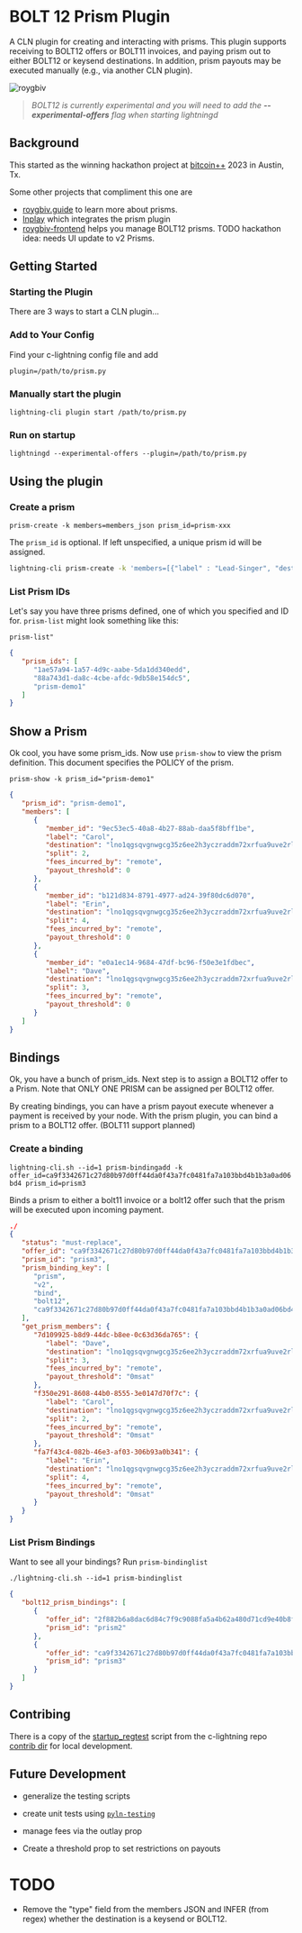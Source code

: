 # BOLT 12 Prism Plugin

A CLN plugin for creating and interacting with prisms. This plugin supports receiving to BOLT12 offers or BOLT11 invoices, and paying prism out to either BOLT12 or keysend destinations. In addition, prism payouts may be executed manually (e.g., via another CLN plugin).

![roygbiv](https://github.com/daGoodenough/bolt12-prism/assets/108303703/2c4ba75d-b0ab-4c3f-a5c4-2202716a04a0)

> _BOLT12 is currently experimental and you will need to add the **--experimental-offers** flag when starting lightningd_

## Background

This started as the winning hackathon project at [bitcoin++](https://btcpp.dev/) 2023 in Austin, Tx.

Some other projects that compliment this one are

- [roygbiv.guide](https://roygbiv.guide) to learn more about prisms.
- [lnplay](https://github.com/farscapian/lnplay) which integrates the prism plugin
- [roygbiv-frontend](https://github.com/johngribbin/ROYGBIV-frontend) helps you manage BOLT12 prisms. TODO hackathon idea: needs UI update to v2 Prisms.

## Getting Started

### Starting the Plugin

There are 3 ways to start a CLN plugin...

### Add to Your Config

Find your c-lightning config file and add

`plugin=/path/to/prism.py`

### Manually start the plugin

`lightning-cli plugin start /path/to/prism.py`

### Run on startup

`lightningd --experimental-offers --plugin=/path/to/prism.py`

## Using the plugin

### Create a prism

`prism-create -k members=members_json prism_id=prism-xxx`

The `prism_id` is optional. If left unspecified, a unique prism id will be assigned.

```bash
lightning-cli prism-create -k 'members=[{"label" : "Lead-Singer", "destination": "lno1qgsqvgnwgcg35z6ee2h3yczraddm72xrfua9uve2rlrm9deu7xyfzrc2qajx2enpw4k8g93pqtyh3ua3crhn6me89spfupgp40nxkdfkhp0j2zjk63qgsdxp230ss", "split": 1, "type":"bolt12"},{"label" : "Drummer", "destination": "lno1qgsqvgnwgcg35z6ee2h3yczraddm72xrfua9uve2rlrm9deu7xyfzrc2qajx2enpw4k8g93pqw2ugunkxkzckdwkme9wkzfmjf4f2hm3852906gwsk05lxm0s29fu", "split": 1, "type":"bolt12"},{"label" : "Guitarist", "destination": "lno1qgsqvgnwgcg35z6ee2h3yczraddm72xrfua9uve2rlrm9deu7xyfzrc2qajx2enpw4k8g93pqvqlu8pa98q4wqrvdvyg0svtunw8pa5vj0j9r5mnpzcrjyx8tm7jw", "split": 1, "type":"bolt12"}]'
```


### List Prism IDs

Let's say you have three prisms defined, one of which you specified and ID for. `prism-list` might look something like this:

`prism-list"`

```json
{
   "prism_ids": [
      "1ae57a94-1a57-4d9c-aabe-5da1dd340edd",
      "88a743d1-da8c-4cbe-afdc-9db58e154dc5",
      "prism-demo1"
   ]
}
```

## Show a Prism

Ok cool, you have some prism_ids. Now use `prism-show` to view the prism definition. This document specifies the POLICY of the prism.

`prism-show -k prism_id="prism-demo1"`

```json
{
   "prism_id": "prism-demo1",
   "members": [
      {
         "member_id": "9ec53ec5-40a8-4b27-88ab-daa5f8bff1be",
         "label": "Carol",
         "destination": "lno1qgsqvgnwgcg35z6ee2h3yczraddm72xrfua9uve2rlrm9deu7xyfzrc2qajx2enpw4k8g93pqdcrfn0x2eanrs3tgsn4pzlz5vq6w88z48ln2rceuc6eq8yytavhw",
         "split": 2,
         "fees_incurred_by": "remote",
         "payout_threshold": 0
      },
      {
         "member_id": "b121d834-8791-4977-ad24-39f80dc6d070",
         "label": "Erin",
         "destination": "lno1qgsqvgnwgcg35z6ee2h3yczraddm72xrfua9uve2rlrm9deu7xyfzrc2qajx2enpw4k8g93pqdszwe3ckdg4mhde9dc4hexv0mhdv2dx7n4p9xyu60t2yu7f9atgs",
         "split": 4,
         "fees_incurred_by": "remote",
         "payout_threshold": 0
      },
      {
         "member_id": "e0a1ec14-9684-47df-bc96-f50e3e1fdbec",
         "label": "Dave",
         "destination": "lno1qgsqvgnwgcg35z6ee2h3yczraddm72xrfua9uve2rlrm9deu7xyfzrc2qajx2enpw4k8g93pqtr4svn9a47gnpcjvf6ddyu94eyakmcf6lymaa6ksr9nd62g6mteu",
         "split": 3,
         "fees_incurred_by": "remote",
         "payout_threshold": 0
      }
   ]
}
```

## Bindings

Ok, you have a bunch of prism_ids. Next step is to assign a BOLT12 offer to a Prism. Note that ONLY ONE PRISM can be assigned per BOLT12 offer.

By creating bindings, you can have a prism payout execute whenever a payment is received by your node. With the prism plugin, you can bind a prism to a BOLT12 offer. (BOLT11 support planned)

### Create a binding

`lightning-cli.sh --id=1 prism-bindingadd -k offer_id=ca9f3342671c27d80b97d0ff44da0f43a7fc0481fa7a103bbd4b1b3a0ad06bd4 prism_id=prism3`

Binds a prism to either a bolt11 invoice or a bolt12 offer such that the prism will be executed upon incoming payment.

```json
./
{
   "status": "must-replace",
   "offer_id": "ca9f3342671c27d80b97d0ff44da0f43a7fc0481fa7a103bbd4b1b3a0ad06bd4",
   "prism_id": "prism3",
   "prism_binding_key": [
      "prism",
      "v2",
      "bind",
      "bolt12",
      "ca9f3342671c27d80b97d0ff44da0f43a7fc0481fa7a103bbd4b1b3a0ad06bd4"
   ],
   "get_prism_members": {
      "7d109925-b8d9-44dc-b8ee-0c63d36da765": {
         "label": "Dave",
         "destination": "lno1qgsqvgnwgcg35z6ee2h3yczraddm72xrfua9uve2rlrm9deu7xyfzrc2qajx2enpw4k8g93pqvhf0t2pwm9qpg6y8vvsw97ufrc97j0u4a2rhyhlng3wee09srcaq",
         "split": 3,
         "fees_incurred_by": "remote",
         "payout_threshold": "0msat"
      },
      "f350e291-8608-44b0-8555-3e0147d70f7c": {
         "label": "Carol",
         "destination": "lno1qgsqvgnwgcg35z6ee2h3yczraddm72xrfua9uve2rlrm9deu7xyfzrc2qajx2enpw4k8g93pq0ck6jfedtmkwuf3c7zlhtngj7n3q6s40mw9zq40xq46j506v6wuc",
         "split": 2,
         "fees_incurred_by": "remote",
         "payout_threshold": "0msat"
      },
      "fa7f43c4-082b-46e3-af03-306b93a0b341": {
         "label": "Erin",
         "destination": "lno1qgsqvgnwgcg35z6ee2h3yczraddm72xrfua9uve2rlrm9deu7xyfzrc2qajx2enpw4k8g93pqwz2ztkw2w4a6946kwz4ac0upqfsaqwkassragy3jw5zm9z93ehks",
         "split": 4,
         "fees_incurred_by": "remote",
         "payout_threshold": "0msat"
      }
   }
}
```

### List Prism Bindings

Want to see all your bindings? Run `prism-bindinglist`

`./lightning-cli.sh --id=1 prism-bindinglist`

```json
{
   "bolt12_prism_bindings": [
      {
         "offer_id": "2f882b6a8dac6d84c7f9c9088fa5a4b62a480d71cd9e40b8fd7efe2263e9112b",
         "prism_id": "prism2"
      },
      {
         "offer_id": "ca9f3342671c27d80b97d0ff44da0f43a7fc0481fa7a103bbd4b1b3a0ad06bd4",
         "prism_id": "prism3"
      }
   ]
}
```




<!-- 
### Update an existing prism

This command has a similar sytax as `prism-create`. It takes a new `members[]` json object and updates `prism_id` to have the new members defintion.

### Deletes a prism

Running `prism-delete prism_id` will delete a prism object from the data store. Note that any prism bindings related to `prism_id` will also be deleted.

### Executes a prism pay-out

`prism-executepayout prism_id amount_msat [label]` 

When run, this RPC command will execute (i.e., pay-out) a prism. This is useful if you need to manually execute a prism OUTSIDE of some binding. e.g., from [another core lightning plugin](https://github.com/farscapian/lnplay/tree/tabconf/lnplay/clightning/cln-plugins/lnplaylive). You can specify the `label` paramemter to associate this payout to some external `id`.



`prism-bindingremove prism_id invoice_type invoice_label`
    Removes a prism binding. -->

## Contribing

There is a copy of the [startup_regtest](https://github.com/ElementsProject/lightning/blob/master/contrib/startup_regtest.sh) script from the c-lightning repo [contrib dir](./contrib/) for local development.

## Future Development

- generalize the testing scripts

- create unit tests using [`pyln-testing`](https://github.com/ElementsProject/lightning/tree/master/contrib/pyln-testing)

- manage fees via the outlay prop

- Create a threshold prop to set restrictions on payouts


# TODO

* Remove the "type" field from the members JSON and INFER (from regex) whether the destination is a keysend or BOLT12.